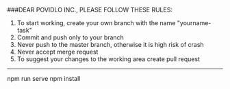 ###DEAR POVIDLO INC., PLEASE FOLLOW THESE RULES:
1. To start working, create your own branch with the name "yourname-task"
2. Commit and push only to your branch
3. Never push to the master branch, otherwise it is high risk of crash
4. Never accept merge request
5. To suggest your changes to the working area create pull request
*****
npm run serve
npm install
